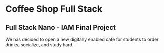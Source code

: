 # Coffee Shop Full Stack

## Full Stack Nano - IAM Final Project

We has decided to open a new digitally enabled cafe for students to order drinks, socialize, and study hard. 







